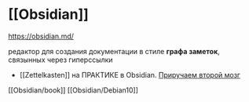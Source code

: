 # [[Obsidian]]

https://obsidian.md/

редактор для создания документации в стиле **графа заметок**, связынных через гиперссылки

- [[Zettelkasten]] на ПРАКТИКЕ в Obsidian. [Приручаем второй мозг](https://www.youtube.com/watch?v=YG4dVK6GOUk)


[[Obsidian/book]]
[[Obsidian/Debian10]]
